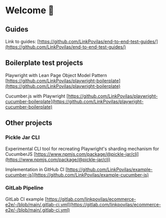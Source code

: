 # Welcome 👋

## Guides

Link to guides: [https://github.com/LinkPovilas/end-to-end-test-guides/](https://github.com/LinkPovilas/end-to-end-test-guides/)

## Boilerplate test projects

Playwright with Lean Page Object Model Pattern [https://github.com/LinkPovilas/playwright-boilerplate](https://github.com/LinkPovilas/playwright-boilerplate)

Cucumber.js with Playwright [https://github.com/LinkPovilas/playwright-cucumber-boilerplate](https://github.com/LinkPovilas/playwright-cucumber-boilerplate)

## Other projects

### Pickle Jar CLI

Experimental CLI tool for recreating Playwright's sharding mechanism for CucumberJS [https://www.npmjs.com/package/@pickle-jar/cli](https://www.npmjs.com/package/@pickle-jar/cli)

Implementation in GitHub CI [https://github.com/LinkPovilas/example-cucumber-js](https://github.com/LinkPovilas/example-cucumber-js)

### GitLab Pipeline

GitLab CI example [https://gitlab.com/linkpovilas/ecommerce-e2e/-/blob/main/.gitlab-ci.yml](https://gitlab.com/linkpovilas/ecommerce-e2e/-/blob/main/.gitlab-ci.yml)
